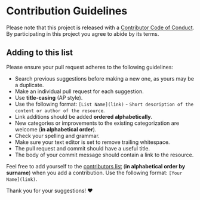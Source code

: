 # Contribution Guidelines

Please note that this project is released with a [Contributor Code of Conduct](../CODE_OF_CONDUCT.md). By participating in this project you agree to abide by its terms.

## Adding to this list

Please ensure your pull request adheres to the following guidelines:

- Search previous suggestions before making a new one, as yours may be a duplicate.
- Make an individual pull request for each suggestion.
- Use **title-casing** (AP style).
- Use the following format: `[List Name](link)` - `Short description of the content or author of the resource`.
- Link additions should be added **ordered alphabetically**.
- New categories or improvements to the existing categorization are welcome (**in alphabetical order**).
- Check your spelling and grammar.
- Make sure your text editor is set to remove trailing whitespace.
- The pull request and commit should have a useful title.
- The body of your commit message should contain a link to the resource.

Feel free to add yourself to the [contributors list](../CONTRIBUTORS.md) (**in alphabetical order by surname**) when you add a contribution. Use the following format: `[Your Name](link)`.

Thank you for your suggestions! :heart:
